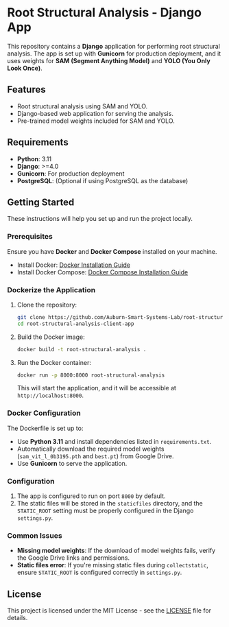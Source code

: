 # Root Structural Analysis - Django App

This repository contains a **Django** application for performing root structural analysis. The app is set up with **Gunicorn** for production deployment, and it uses weights for **SAM (Segment Anything Model)** and **YOLO (You Only Look Once)**.

## Features

- Root structural analysis using SAM and YOLO.
- Django-based web application for serving the analysis.
- Pre-trained model weights included for SAM and YOLO.

## Requirements

- **Python**: 3.11
- **Django**: >=4.0
- **Gunicorn**: For production deployment
- **PostgreSQL**: (Optional if using PostgreSQL as the database)

## Getting Started

These instructions will help you set up and run the project locally.

### Prerequisites

Ensure you have **Docker** and **Docker Compose** installed on your machine.

- Install Docker: [Docker Installation Guide](https://docs.docker.com/get-docker/)
- Install Docker Compose: [Docker Compose Installation Guide](https://docs.docker.com/compose/install/)

### Dockerize the Application

1. Clone the repository:

    ```bash
    git clone https://github.com/Auburn-Smart-Systems-Lab/root-structural-analysis-client-app.git
    cd root-structural-analysis-client-app
    ```

2. Build the Docker image:

    ```bash
    docker build -t root-structural-analysis .
    ```

3. Run the Docker container:

    ```bash
    docker run -p 8000:8000 root-structural-analysis
    ```

    This will start the application, and it will be accessible at `http://localhost:8000`.


### Docker Configuration

The Dockerfile is set up to:

- Use **Python 3.11** and install dependencies listed in `requirements.txt`.
- Automatically download the required model weights (`sam_vit_l_0b3195.pth` and `best.pt`) from Google Drive.
- Use **Gunicorn** to serve the application.

### Configuration

1. The app is configured to run on port `8000` by default.
2. The static files will be stored in the `staticfiles` directory, and the `STATIC_ROOT` setting must be properly configured in the Django `settings.py`.

### Common Issues

- **Missing model weights**: If the download of model weights fails, verify the Google Drive links and permissions.
- **Static files error**: If you're missing static files during `collectstatic`, ensure `STATIC_ROOT` is configured correctly in `settings.py`.

## License

This project is licensed under the MIT License - see the [LICENSE](LICENSE) file for details.

